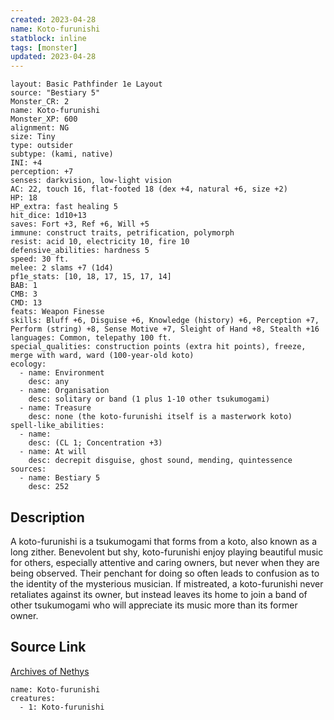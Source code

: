 ```yaml
---
created: 2023-04-28
name: Koto-furunishi
statblock: inline
tags: [monster]
updated: 2023-04-28
---
```

```statblock
layout: Basic Pathfinder 1e Layout
source: "Bestiary 5"
Monster_CR: 2
name: Koto-furunishi
Monster_XP: 600
alignment: NG
size: Tiny
type: outsider
subtype: (kami, native)
INI: +4
perception: +7
senses: darkvision, low-light vision
AC: 22, touch 16, flat-footed 18 (dex +4, natural +6, size +2)
HP: 18
HP_extra: fast healing 5
hit_dice: 1d10+13
saves: Fort +3, Ref +6, Will +5
immune: construct traits, petrification, polymorph
resist: acid 10, electricity 10, fire 10
defensive_abilities: hardness 5
speed: 30 ft.
melee: 2 slams +7 (1d4)
pf1e_stats: [10, 18, 17, 15, 17, 14]
BAB: 1
CMB: 3
CMD: 13
feats: Weapon Finesse
skills: Bluff +6, Disguise +6, Knowledge (history) +6, Perception +7, Perform (string) +8, Sense Motive +7, Sleight of Hand +8, Stealth +16
languages: Common, telepathy 100 ft.
special_qualities: construction points (extra hit points), freeze, merge with ward, ward (100-year-old koto)
ecology:
  - name: Environment
    desc: any
  - name: Organisation
    desc: solitary or band (1 plus 1-10 other tsukumogami)
  - name: Treasure
    desc: none (the koto-furunishi itself is a masterwork koto)
spell-like_abilities:
  - name:
    desc: (CL 1; Concentration +3)
  - name: At will
    desc: decrepit disguise, ghost sound, mending, quintessence
sources:
  - name: Bestiary 5
    desc: 252
```
## Description
A koto-furunishi is a tsukumogami that forms from a koto, also known as a long zither. Benevolent but shy, koto-furunishi enjoy playing beautiful music for others, especially attentive and caring owners, but never when they are being observed. Their penchant for doing so often leads to confusion as to the identity of the mysterious musician. If mistreated, a koto-furunishi never retaliates against its owner, but instead leaves its home to join a band of other tsukumogami who will appreciate its music more than its former owner.
## Source Link
[Archives of Nethys](https://aonprd.com/MonsterDisplay.aspx?ItemName=Koto-furunishi)
```encounter-table
name: Koto-furunishi
creatures:
  - 1: Koto-furunishi
```
